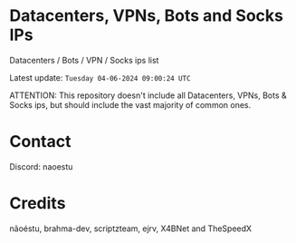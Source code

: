 # Datacenters, VPNs, Bots and Socks IPs
 
Datacenters / Bots / VPN / Socks ips list

Latest update: `Tuesday 04-06-2024 09:00:24 UTC` 

ATTENTION: This repository doesn't include all Datacenters, VPNs, Bots & Socks ips, 
but should include the vast majority of common ones.

# Contact
Discord: naoestu

# Credits
nãoéstu, brahma-dev, scriptzteam, ejrv, X4BNet and TheSpeedX
